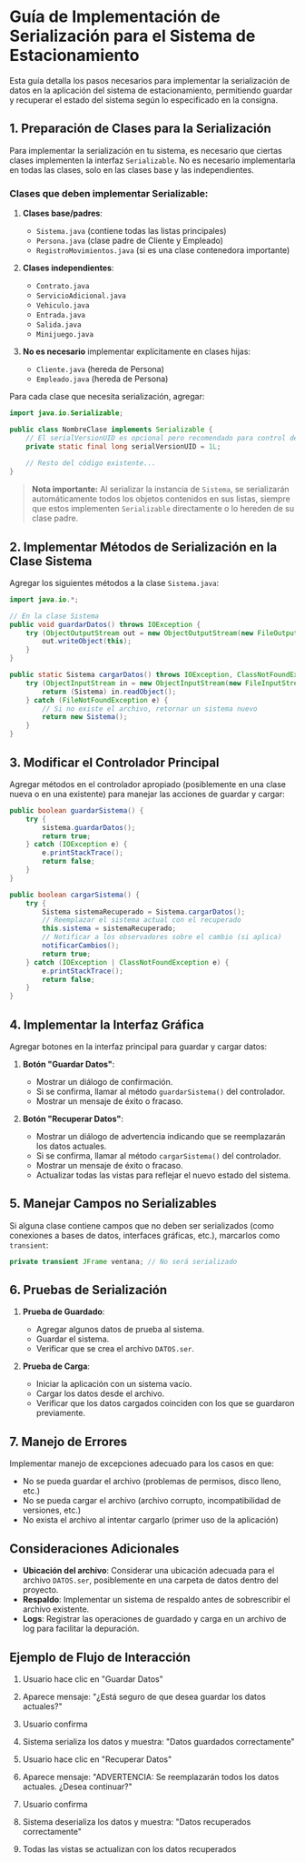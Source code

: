 # Guía de Implementación de Serialización para el Sistema de Estacionamiento

Esta guía detalla los pasos necesarios para implementar la serialización de datos en la aplicación del sistema de estacionamiento, permitiendo guardar y recuperar el estado del sistema según lo especificado en la consigna.

## 1. Preparación de Clases para la Serialización

Para implementar la serialización en tu sistema, es necesario que ciertas clases implementen la interfaz `Serializable`. No es necesario implementarla en todas las clases, solo en las clases base y las independientes.

### Clases que deben implementar Serializable:

1. **Clases base/padres**:
   - `Sistema.java` (contiene todas las listas principales)
   - `Persona.java` (clase padre de Cliente y Empleado)
   - `RegistroMovimientos.java` (si es una clase contenedora importante)

2. **Clases independientes**:
   - `Contrato.java`
   - `ServicioAdicional.java`
   - `Vehiculo.java`
   - `Entrada.java`
   - `Salida.java`
   - `Minijuego.java`

3. **No es necesario** implementar explícitamente en clases hijas:
   - `Cliente.java` (hereda de Persona)
   - `Empleado.java` (hereda de Persona)

Para cada clase que necesita serialización, agregar:
```java
import java.io.Serializable;

public class NombreClase implements Serializable {
    // El serialVersionUID es opcional pero recomendado para control de versiones
    private static final long serialVersionUID = 1L;
    
    // Resto del código existente...
}
```

> **Nota importante:** Al serializar la instancia de `Sistema`, se serializarán automáticamente todos los objetos contenidos en sus listas, siempre que estos implementen `Serializable` directamente o lo hereden de su clase padre.

## 2. Implementar Métodos de Serialización en la Clase Sistema

Agregar los siguientes métodos a la clase `Sistema.java`:

```java
import java.io.*;

// En la clase Sistema
public void guardarDatos() throws IOException {
    try (ObjectOutputStream out = new ObjectOutputStream(new FileOutputStream("DATOS.ser"))) {
        out.writeObject(this);
    }
}

public static Sistema cargarDatos() throws IOException, ClassNotFoundException {
    try (ObjectInputStream in = new ObjectInputStream(new FileInputStream("DATOS.ser"))) {
        return (Sistema) in.readObject();
    } catch (FileNotFoundException e) {
        // Si no existe el archivo, retornar un sistema nuevo
        return new Sistema();
    }
}
```

## 3. Modificar el Controlador Principal

Agregar métodos en el controlador apropiado (posiblemente en una clase nueva o en una existente) para manejar las acciones de guardar y cargar:

```java
public boolean guardarSistema() {
    try {
        sistema.guardarDatos();
        return true;
    } catch (IOException e) {
        e.printStackTrace();
        return false;
    }
}

public boolean cargarSistema() {
    try {
        Sistema sistemaRecuperado = Sistema.cargarDatos();
        // Reemplazar el sistema actual con el recuperado
        this.sistema = sistemaRecuperado;
        // Notificar a los observadores sobre el cambio (si aplica)
        notificarCambios();
        return true;
    } catch (IOException | ClassNotFoundException e) {
        e.printStackTrace();
        return false;
    }
}
```

## 4. Implementar la Interfaz Gráfica

Agregar botones en la interfaz principal para guardar y cargar datos:

1. **Botón "Guardar Datos"**:
   - Mostrar un diálogo de confirmación.
   - Si se confirma, llamar al método `guardarSistema()` del controlador.
   - Mostrar un mensaje de éxito o fracaso.

2. **Botón "Recuperar Datos"**:
   - Mostrar un diálogo de advertencia indicando que se reemplazarán los datos actuales.
   - Si se confirma, llamar al método `cargarSistema()` del controlador.
   - Mostrar un mensaje de éxito o fracaso.
   - Actualizar todas las vistas para reflejar el nuevo estado del sistema.

## 5. Manejar Campos no Serializables

Si alguna clase contiene campos que no deben ser serializados (como conexiones a bases de datos, interfaces gráficas, etc.), marcarlos como `transient`:

```java
private transient JFrame ventana; // No será serializado
```

## 6. Pruebas de Serialización

1. **Prueba de Guardado**:
   - Agregar algunos datos de prueba al sistema.
   - Guardar el sistema.
   - Verificar que se crea el archivo `DATOS.ser`.

2. **Prueba de Carga**:
   - Iniciar la aplicación con un sistema vacío.
   - Cargar los datos desde el archivo.
   - Verificar que los datos cargados coinciden con los que se guardaron previamente.

## 7. Manejo de Errores

Implementar manejo de excepciones adecuado para los casos en que:
- No se pueda guardar el archivo (problemas de permisos, disco lleno, etc.)
- No se pueda cargar el archivo (archivo corrupto, incompatibilidad de versiones, etc.)
- No exista el archivo al intentar cargarlo (primer uso de la aplicación)

## Consideraciones Adicionales

- **Ubicación del archivo**: Considerar una ubicación adecuada para el archivo `DATOS.ser`, posiblemente en una carpeta de datos dentro del proyecto.
- **Respaldo**: Implementar un sistema de respaldo antes de sobrescribir el archivo existente.
- **Logs**: Registrar las operaciones de guardado y carga en un archivo de log para facilitar la depuración.

## Ejemplo de Flujo de Interacción

1. Usuario hace clic en "Guardar Datos"
2. Aparece mensaje: "¿Está seguro de que desea guardar los datos actuales?"
3. Usuario confirma
4. Sistema serializa los datos y muestra: "Datos guardados correctamente"

1. Usuario hace clic en "Recuperar Datos"
2. Aparece mensaje: "ADVERTENCIA: Se reemplazarán todos los datos actuales. ¿Desea continuar?"
3. Usuario confirma
4. Sistema deserializa los datos y muestra: "Datos recuperados correctamente"
5. Todas las vistas se actualizan con los datos recuperados
